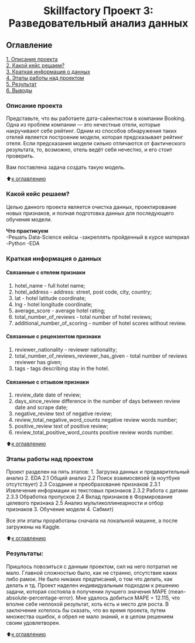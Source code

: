 # <center> Skillfactory Проект 3: Разведовательный анализ данных 

## Оглавление  
[1. Описание проекта](https://github.com/KarpovGm/Booking_reviews_Project_3/blob/main/README.md#Описание-проекта)  
[2. Какой кейс решаем?](https://github.com/KarpovGm/Booking_reviews_Project_3/blob/main/README.md#Какой-кейс-решаем)  
[3. Краткая информация о данных](https://github.com/KarpovGm/Booking_reviews_Project_3/blob/main/README.md#Краткая-информация-о-данных)  
[4. Этапы работы над проектом](https://github.com/KarpovGm/Booking_reviews_Project_3/blob/main/README.md#Этапы-работы-над-проектом)  
[5. Результат](https://github.com/KarpovGm/Booking_reviews_Project_3/blob/main/README.md#Результат)    
[6. Выводы](https://github.com/KarpovGm/Booking_reviews_Project_3/blob/main/README.md#Выводы) 

### Описание проекта    
Представьте, что вы работаете дата-сайентистом в компании Booking. Одна из проблем компании — это нечестные отели, которые накручивают себе рейтинг. Одним из способов обнаружения таких отелей является построение модели, которая предсказывает рейтинг отеля. Если предсказания модели сильно отличаются от фактического результата, то, возможно, отель ведёт себя нечестно, и его стоит проверить.

Вам поставлена задача создать такую модель. 

:arrow_up:[к оглавлению](_)


### Какой кейс решаем?    
Целью данного проекта является очистка данных, проектирование новых признаков, и полная подготовка данных для последующего обучения модели.

**Что практикуем**     
    -Решать Data-Science кейсы
    -закреплять пройденный в курсе материал
    -Python
    -EDA


### Краткая информация о данных
#### Связанные с отелем признаки
1. hotel_name - full hotel name;
2. hotel_address - address: street, post code, city, country;
3. lat - hotel latitude coordinate;
4. lng - hotel longitude coordinate;
5. average_score - average hotel rating;
6. total_number_of_reviews - total number of hotel reviews;
7. additional_number_of_scoring - number of hotel scores without review.

#### Связанные с рецензентом признаки
1. reviewer_nationality - reviewer nationality;
2. total_number_of_reviews_reviewer_has_given - total number of reviews reviewer has given;
3. tags - tags describing stay in the hotel.

#### Связанные с отзывом признаки 
1. review_date date of review;
2. days_since_review difference in the number of days between review date and scrape date;
3. negative_review text of negative review;
4. review_total_negative_word_counts negative review words number;
5. positive_review text of positive review;
6. review_total_positive_word_counts positive review words number.


:arrow_up:[к оглавлению](https://github.com/KarpovGm/Booking_reviews_Project_3/blob/main/README.md#Оглавление)


### Этапы работы над проектом  
Проект разделен на пять этапов:
    1. Загрузка данных и предварительный анализ
    2. EDA
        2.1 Общий анализ
        2.2 Поиск взаимосвязей (в ноутбуке отсутствует)
        2.3 Создание и преобразование признаков
            2.3.1 Извлечение информации из текстовых признаков
            2.3.2 Работа с датами
            2.3.3 Обработка пропусков
        2.4 Вклад признаков в Формирование целевого признака
        2.5 Анализ мультиколлинеарности и отбор признаков
    3. Обучение модели
    4. Сабмит)

Все эти этапы проработаны сначала на локальной машине, а после загружены на Kaggle.

:arrow_up:[к оглавлению](https://github.com/KarpovGm/Booking_reviews_Project_3/blob/main/README.md#Оглавление)


### Результаты:  
Пришлось повозиться с данным проектом, сил на него потратил не мало. Главной сложностью было, как не странно, отсутствие каких либо рамок. Не было никаких предписаний, о том что делать, как делать и тд. Проект наделен индивидуальным подходом к решению задачи, которая состояла в получении лучшего значения MAPE (mean-absolute-percentage-error). Мне удалось добиться MAPE = 12.115, что вполне себе неплохой результат, хоть есть и место для роста. 
В заключение хотелось бы сказать, что во время проекта, путем множества ошибок, я обрел не мало знаний, и в целом решением своим удовлетворен. 

:arrow_up:[к оглавлению](https://github.com/KarpovGm/Booking_reviews_Project_3/blob/main/README.md#Оглавление)
